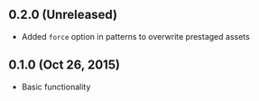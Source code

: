 ## 0.2.0 (Unreleased)

* Added `force` option in patterns to overwrite prestaged assets


## 0.1.0 (Oct 26, 2015)

* Basic functionality
